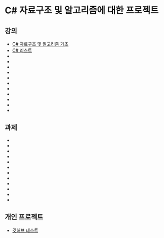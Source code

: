 # C# 자료구조 및 알고리즘에 대한 프로젝트
## 강의
+ [C# 자료구조 및 알고리즘 기초](https://github.com/parkrye/KGA/tree/master/02_CSharpAlgorithm/Study/00_Algorithm)
+ [C# 리스트](https://github.com/parkrye/KGA/tree/master/02_CSharpAlgorithm/Study/01_List)
+ []()
+ []()
+ []()
+ []()
+ []()
+ []()
+ []()
+ []()
+ []()
+ []()
+ []()
## 과제
+ []()
+ []()
+ []()
+ []()
+ []()
+ []()
+ []()
+ []()
+ []()
+ []()
+ []()
+ []()
## 개인 프로젝트
+ [깃허브 테스트](https://github.com/parkrye/KGA/tree/master/02_CSharpAlgorithm/PersonalProject/GithubTest)
